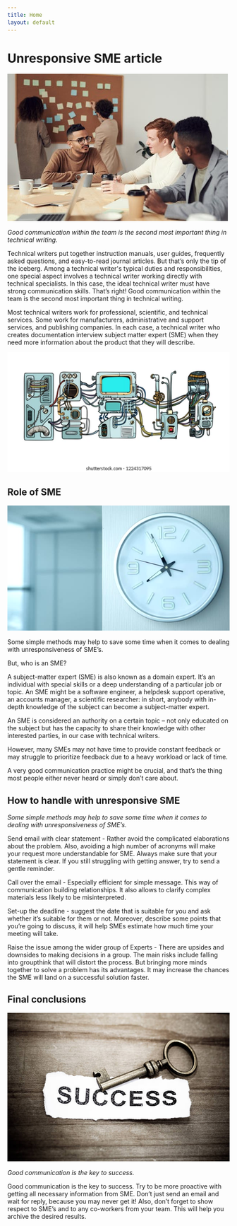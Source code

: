 ```yaml
---
title: Home
layout: default
---
```


# Unresponsive SME article



![image](1.png)




*Good communication within the team is the second most important thing in technical writing.*



Technical writers put together instruction manuals, user guides, frequently asked questions, and easy-to-read journal articles. But that’s only the tip of the iceberg. Among a technical writer's typical duties and responsibilities, one special aspect involves a technical writer working directly with technical specialists. In this case, the ideal technical writer must have strong communication skills. That’s right!  Good communication within the team is the second most important thing in technical writing.





Most technical writers work for professional, scientific, and technical services. Some work for manufacturers, administrative and support services, and publishing companies. In each case, a technical writer who creates documentation interview subject matter expert (SME) when they need more information about the product that they will describe. 

![image](2.png)


## Role of SME

![image](3.png)


Some simple methods may help to save some time when it comes to dealing with unresponsiveness of SME’s.





But, who is an SME?

A subject-matter expert (SME) is also known as a domain expert. It’s an individual with special skills or a deep understanding of a particular job or topic. An SME might be a software engineer, a helpdesk support operative, an accounts manager, a scientific researcher: in short, anybody with in-depth knowledge of the subject can become a subject-matter expert. 



An SME is considered an authority on a certain topic – not only educated on the subject but has the capacity to share their knowledge with other interested parties, in our case with technical writers.

However, many SMEs may not have time to provide constant feedback or may struggle to prioritize feedback due to a heavy workload or lack of time. 

A very good communication practice might be crucial, and that’s the thing most people either never heard or simply don’t care about.



## How to handle with unresponsive SME



*Some simple methods may help to save some time when it comes to dealing with unresponsiveness of SME’s.*

Send email with clear statement -  Rather avoid the complicated elaborations about the problem. Also, avoiding a high number of acronyms will make your request more understandable for SME. Always make sure that your statement is clear. If you still struggling with getting answer, try to send a gentle reminder. 

Call over the email - Especially efficient for simple message. This way of communication building relationships. It also allows to clarify complex materials less likely to be misinterpreted.

Set-up the deadline - suggest the date that is suitable for you and ask whether it’s suitable for them or not. Moreover, describe some points that you’re going to discuss, it will help SMEs estimate how much time your meeting will take.

Raise the issue among the wider group of Experts - There are upsides and downsides to making decisions in a group. The main risks include falling into groupthink that will distort the process. But bringing more minds together to solve a problem has its advantages. It may increase the chances the SME will land on a successful solution faster.



## Final conclusions



![image](4.png)

*Good communication is the key to success.*



Good communication is the key to success. Try to be more proactive with getting all necessary information from SME. Don’t just send an email and wait for reply, because you may never get it! Also, don’t forget to show respect to SME’s and to any co-workers from your team. This will help you archive the desired results.
